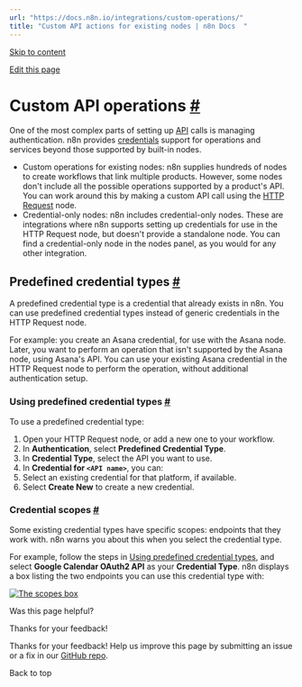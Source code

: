 ```yaml
---
url: "https://docs.n8n.io/integrations/custom-operations/"
title: "Custom API actions for existing nodes | n8n Docs  "
---
```


[Skip to content](https://docs.n8n.io/integrations/custom-operations/#custom-api-operations)

[Edit this page](https://github.com/n8n-io/n8n-docs/edit/main/docs/integrations/custom-operations.md "Edit this page")

# Custom API operations [\#](https://docs.n8n.io/integrations/custom-operations/\#custom-api-operations "Permanent link")

One of the most complex parts of setting up [API](https://docs.n8n.io/glossary/#api) calls is managing authentication. n8n provides [credentials](https://docs.n8n.io/glossary/#credential-n8n) support for operations and services beyond those supported by built-in nodes.

- Custom operations for existing nodes: n8n supplies hundreds of nodes to create workflows that link multiple products. However, some nodes don't include all the possible operations supported by a product's API. You can work around this by making a custom API call using the [HTTP Request](https://docs.n8n.io/integrations/builtin/core-nodes/n8n-nodes-base.httprequest/) node.
- Credential-only nodes: n8n includes credential-only nodes. These are integrations where n8n supports setting up credentials for use in the HTTP Request node, but doesn't provide a standalone node. You can find a credential-only node in the nodes panel, as you would for any other integration.

## Predefined credential types [\#](https://docs.n8n.io/integrations/custom-operations/\#predefined-credential-types "Permanent link")

A predefined credential type is a credential that already exists in n8n. You can use predefined credential types instead of generic credentials in the HTTP Request node.

For example: you create an Asana credential, for use with the Asana node. Later, you want to perform an operation that isn't supported by the Asana node, using Asana's API. You can use your existing Asana credential in the HTTP Request node to perform the operation, without additional authentication setup.

### Using predefined credential types [\#](https://docs.n8n.io/integrations/custom-operations/\#using-predefined-credential-types "Permanent link")

To use a predefined credential type:

1. Open your HTTP Request node, or add a new one to your workflow.
2. In **Authentication**, select **Predefined Credential Type**.
3. In **Credential Type**, select the API you want to use.
4. In **Credential for `<API name>`**, you can:
1. Select an existing credential for that platform, if available.
2. Select **Create New** to create a new credential.

### Credential scopes [\#](https://docs.n8n.io/integrations/custom-operations/\#credential-scopes "Permanent link")

Some existing credential types have specific scopes: endpoints that they work with. n8n warns you about this when you select the credential type.

For example, follow the steps in [Using predefined credential types](https://docs.n8n.io/integrations/custom-operations/#using-predefined-credential-types), and select **Google Calendar OAuth2 API** as your **Credential Type**. n8n displays a box listing the two endpoints you can use this credential type with:

[![The scopes box](https://docs.n8n.io/_images/integrations/custom-operations/scopes.png)](https://docs.n8n.io/_images/integrations/custom-operations/scopes.png)

Was this page helpful?






Thanks for your feedback!






Thanks for your feedback! Help us improve this page by submitting an issue or a fix in our [GitHub repo](https://github.com/n8n-io/n8n-docs).


Back to top